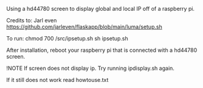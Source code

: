 Using a hd44780 screen to display global and local IP off of a raspberry pi.

Credits to: Jarl even https://github.com/jarleven/flaskapp/blob/main/luma/setup.sh

To run:
chmod 700 /src/ipsetup.sh
sh ipsetup.sh

After installation, reboot your raspberry pi that is connected with a hd44780 screen.

!NOTE
If screen does not display ip.
Try running ipdisplay.sh again.

If it still does not work read howtouse.txt
